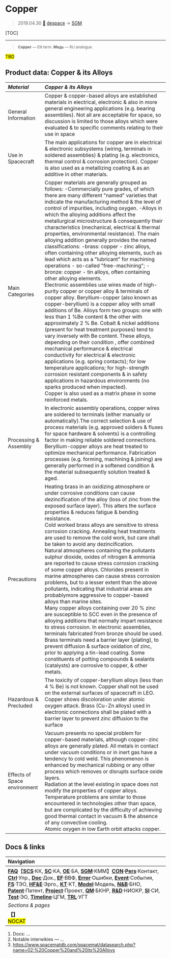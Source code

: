 # Copper
> 2019.04.30 [🚀](../index/index.md) [despace](index.md) → [SGM](sgm.md)

[TOC]

---

> <small>**Copper** — EN term. **Медь** — RU analogue.</small>

<mark>TBD</mark>



## Product data: Copper & its Alloys

|*Material*|*Copper & its Alloys*|
|:--|:--|
|General Information|Copper & copper-based alloys are established materials in electrical, electronic & also in more general engineering applications (e.g. bearing assemblies). Not all are acceptable for space, so discussion is limited to those alloys which were evaluated & to specific comments relating to their use in space|
|Use in Spacecraft|The main applications for copper are in electrical & electronic subsystems (wiring, terminals in soldered assemblies) & plating (e.g. electronics, thermal control & corrosion protection). Copper is also used as a metallizing coating & as an additive in other materials.|
|Main Categories|Copper materials are generally grouped as follows: -Commercially pure grades, of which there are many different "named" varieties that indicate the manufacturing method & the level of control of impurities, including oxygen. -Alloys in which the alloying additions affect the metallurgical microstructure & consequently their characteristics (mechanical, electrical & thermal properties, environmental resistance). The main alloying addition generally provides the named classifications: -brass: copper - zinc alloys, often containing other alloying elements, such as lead which acts as a "lubricant" for machining operations - so-called "free-machining"; -bronze: copper - tin alloys, often containing other alloying elements.<br> Electronic assemblies use wires made of high-purity copper or copper alloy & terminals of copper alloy. Beryllium-copper (also known as copper-beryllium) is a copper alloy with small additions of Be. Alloys form two groups: one with less than 1 %Be content & the other with approximately 2 % Be. Cobalt & nickel additions (present for heat treatment purposes) tend to vary inversely with Be content. These alloys, depending on their condition , offer combined mechanical performance & electrical conductivity for electrical & electronic applications (e.g. spring contacts); for low temperature applications; for high-strength corrosion resistant components & in safety applications in hazardous environments (no sparks produced when impacted).<br> Copper is also used as a matrix phase in some reinforced metals.|
|Processing & Assembly|In electronic assembly operations, copper wires are soldered to terminals (either manually or automatically).The correct selection & use of process materials (e.g. approved solders & fluxes for space hardware & solvents) is a controlling factor in making reliable soldered connections. Beryllium-copper alloys are heat treated to optimize mechanical performance. Fabrication processes (e.g. forming, machining & joining) are generally performed in a softened condition & the material subsequently solution treated & aged.|
|Precautions|Heating brass in an oxidizing atmosphere or under corrosive conditions can cause dezincification of the alloy (loss of zinc from the exposed surface layer). This alters the surface properties & reduces fatigue & bending resistance.<br> Cold worked brass alloys are sensitive to stress corrosion cracking. Annealing heat treatments are used to remove the cold work, but care shall be taken to avoid any dezincification.<br> Natural atmospheres containing the pollutants sulphur dioxide, oxides of nitrogen & ammonia are reported to cause stress corrosion cracking of some copper alloys. Chlorides present in marine atmospheres can cause stress corrosion problems, but to a lesser extent than the above pollutants, indicating that industrial areas are probablymore aggressive to copper-based alloys than marine sites.<br> Many copper alloys containing over 20 % zinc are susceptible to SCC even in the presence of alloying additions that normally impart resistance to stress corrosion. In electronic assemblies, terminals fabricated from bronze should be used. Brass terminals need a barrier layer (plating), to prevent diffusion & surface oxidation of zinc, prior to applying a tin-lead coating. Some constituents of potting compounds & sealants (catalysts) are corrosive to copper, & other metals.|
|Hazardous & Precluded|The toxicity of copper-beryllium alloys (less than 4 % Be) is not known. Copper shall not be used on the external surfaces of spacecraft in LEO. Copper shows discoloration under atomic oxygen attack. Brass (Cu-Zn alloys) used in electronic connections shall be plated with a barrier layer to prevent zinc diffusion to the surface|
|Effects of Space environment|Vacuum presents no special problem for copper-based materials, although copper-zinc alloys are generally plated. All metals in contact under vacuum conditions or in inert gas have a tendency to cold weld. This phenomenon is enhanced by mechanical rubbing or any other process which removes or disrupts surface oxide layers.<br> Radiation at the level existing in space does not modify the properties of copper alloys. Temperature problems are similar to those encountered in technologies other than space, but are complicated by the difficulty of achieving good thermal contact in vacuum & the absence of any convective cooling.<br> Atomic oxygen in low Earth orbit attacks copper.|



<p style="page-break-after:always"> </p>

## Docs & links
|Navigation|
|:--|
|**[FAQ](faq.md)**【**[SCS](scs.md)**·КК, **[SC](sc.md)**·КА, **[OE](oe.md)**·БА, **[SGM](sgm.md)**·КММ】**[CON](contact.md)·[Pers](person.md)**·Контакт, **[Ctrl](control.md)**·Упр., **[Doc](doc.md)**·Док., **[EF](ef.md)**·ВВФ, **[Error](error.md)**·Ошибки, **[Event](event.md)**·События, **[FS](fs.md)**·ТЭО, **[HF&E](hfe.md)**·Эрго., **[KT](kt.md)**·КТ, **[Model](model.md)**·Модель, **[N&B](nnb.md)**·БНО, **[Patent](патент.md)**·Патент, **[Project](project.md)**·Проект, **[QM](qm.md)**·БКНР, **[R&D](rnd.md)**·НИОКР, **[SI](si.md)**·СИ, **[Test](test.md)**·ЭО, **[Timeline](timeline.md)**·ЦГМ, **[TRL](trl.md)**·УГТ|
|*Sections & pages*|
|**【[](.md)】**<br> <mark>NOCAT</mark>|

   1. Docs: …
   1. Notable interwikies — …
   1. <https://www.spacematdb.com/spacemat/datasearch.php?name=02:%20Copper%20and%20its%20Alloys>
